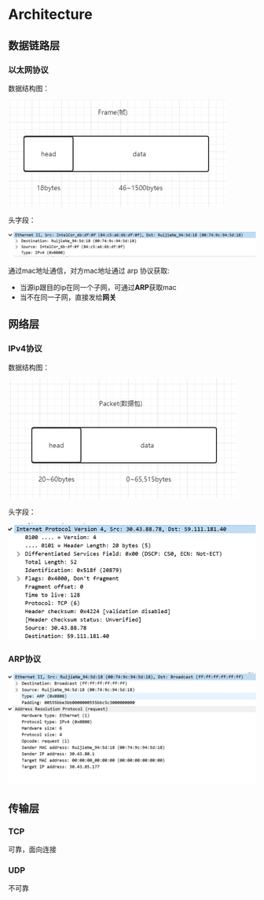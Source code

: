 # Architecture
<!--osi七层模型-->

<!--![7](7.png)-->

<!--tcp/ip四层模型-->


## 数据链路层

### 以太网协议

数据结构图：

![image_1](image_1.png)

头字段：

![image](image.png)

通过mac地址通信，对方mac地址通过 arp 协议获取:

- 当源ip跟目的ip在同一个子网，可通过**ARP**获取mac
- 当不在同一子网，直接发给**网关**

## 网络层

### IPv4协议

数据结构图：

![image_3](image_3.png)

头字段：

![image_2](image_2.png)


### ARP协议

![image_4](image_4.png)


## 传输层

### TCP
可靠，面向连接

### UDP
不可靠